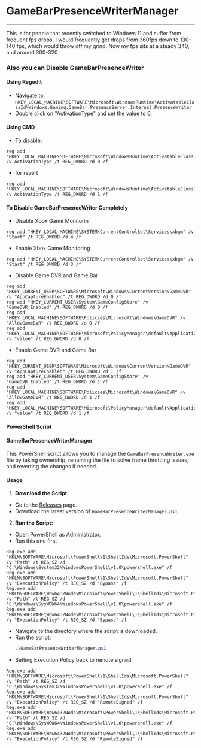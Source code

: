 # GameBarPresenceWriterManager

---

This is for people that recently switched to Windows 11 and suffer from frequent fps drops. I would frequently get drops from 360fps down to 130-140 fps, which would throw off my grind. Now my fps sits at a steady 340, and around 300-320 

### Also you can Disable GameBarPresenceWriter

#### Using Regedit
- Navigate to: `HKEY_LOCAL_MACHINE\SOFTWARE\Microsoft\WindowsRuntime\ActivatableClassId\Windows.Gaming.GameBar.PresenceServer.Internal.PresenceWriter`
- Double click on "ActivationType" and set the value to 0.

#### Using CMD
- To disable:
```
reg add "HKEY_LOCAL_MACHINE\SOFTWARE\Microsoft\WindowsRuntime\ActivatableClassId\Windows.Gaming.GameBar.PresenceServer.Internal.PresenceWriter" /v ActivationType /t REG_DWORD /d 0 /f
```
- for revert 
```
reg add "HKEY_LOCAL_MACHINE\SOFTWARE\Microsoft\WindowsRuntime\ActivatableClassId\Windows.Gaming.GameBar.PresenceServer.Internal.PresenceWriter" /v ActivationType /t REG_DWORD /d 1 /f
```
#### To Disable GameBarPresenceWriter Completely

- Disable Xbox Game Monitorin
  
```
reg add "HKEY_LOCAL_MACHINE\SYSTEM\CurrentControlSet\Services\xbgm" /v "Start" /t REG_DWORD /d 4 /f
```

- Enable Xbox Game Monitoring

```
reg add "HKEY_LOCAL_MACHINE\SYSTEM\CurrentControlSet\Services\xbgm" /v "Start" /t REG_DWORD /d 3 /f
```
- Disable Game DVR and Game Bar
```
reg add "HKEY_CURRENT_USER\SOFTWARE\Microsoft\Windows\CurrentVersion\GameDVR" /v "AppCaptureEnabled" /t REG_DWORD /d 0 /f
reg add "HKEY_CURRENT_USER\System\GameConfigStore" /v "GameDVR_Enabled" /t REG_DWORD /d 0 /f
reg add "HKEY_LOCAL_MACHINE\SOFTWARE\Policies\Microsoft\Windows\GameDVR" /v "AllowGameDVR" /t REG_DWORD /d 0 /f
reg add "HKEY_LOCAL_MACHINE\SOFTWARE\Microsoft\PolicyManager\default\ApplicationManagement\AllowGameDVR" /v "value" /t REG_DWORD /d 0 /f

```
- Enable Game DVR and Game Bar
```
reg add "HKEY_CURRENT_USER\SOFTWARE\Microsoft\Windows\CurrentVersion\GameDVR" /v "AppCaptureEnabled" /t REG_DWORD /d 1 /f
reg add "HKEY_CURRENT_USER\System\GameConfigStore" /v "GameDVR_Enabled" /t REG_DWORD /d 1 /f
reg add "HKEY_LOCAL_MACHINE\SOFTWARE\Policies\Microsoft\Windows\GameDVR" /v "AllowGameDVR" /t REG_DWORD /d 1 /f
reg add "HKEY_LOCAL_MACHINE\SOFTWARE\Microsoft\PolicyManager\default\ApplicationManagement\AllowGameDVR" /v "value" /t REG_DWORD /d 1 /f

```

#### PowerShell Script

#### GameBarPresenceWriterManager

This PowerShell script allows you to manage the `GameBarPresenceWriter.exe` file by taking ownership, renaming the file to solve frame throttling issues, and reverting the changes if needed.

#### Usage

1. **Download the Script:**
 - Go to the [Releases](../../releases) page.
 - Download the latest version of `GameBarPresenceWriterManager.ps1`.

2. **Run the Script:**
 - Open PowerShell as Administrator.
 - Run this one first
```
Reg.exe add "HKLM\SOFTWARE\Microsoft\PowerShell\1\ShellIds\Microsoft.PowerShell" /v "Path" /t REG_SZ /d "C:\Windows\System32\WindowsPowerShell\v1.0\powershell.exe" /f
Reg.exe add "HKLM\SOFTWARE\Microsoft\PowerShell\1\ShellIds\Microsoft.PowerShell" /v "ExecutionPolicy" /t REG_SZ /d "Bypass" /f
Reg.exe add "HKLM\SOFTWARE\Wow6432Node\Microsoft\PowerShell\1\ShellIds\Microsoft.PowerShell" /v "Path" /t REG_SZ /d "C:\Windows\SysWOW64\WindowsPowerShell\v1.0\powershell.exe" /f
Reg.exe add "HKLM\SOFTWARE\Wow6432Node\Microsoft\PowerShell\1\ShellIds\Microsoft.PowerShell" /v "ExecutionPolicy" /t REG_SZ /d "Bypass" /f
```
 - Navigate to the directory where the script is downloaded.
 - Run the script:
   ```powershell
   .\GameBarPresenceWriterManager.ps1
   ```
 - Setting Execution Policy back to remote signed
```   
Reg.exe add "HKLM\SOFTWARE\Microsoft\PowerShell\1\ShellIds\Microsoft.PowerShell" /v "Path" /t REG_SZ /d "C:\Windows\System32\WindowsPowerShell\v1.0\powershell.exe" /f
Reg.exe add "HKLM\SOFTWARE\Microsoft\PowerShell\1\ShellIds\Microsoft.PowerShell" /v "ExecutionPolicy" /t REG_SZ /d "RemoteSigned" /f
Reg.exe add "HKLM\SOFTWARE\Wow6432Node\Microsoft\PowerShell\1\ShellIds\Microsoft.PowerShell" /v "Path" /t REG_SZ /d "C:\Windows\SysWOW64\WindowsPowerShell\v1.0\powershell.exe" /f
Reg.exe add "HKLM\SOFTWARE\Wow6432Node\Microsoft\PowerShell\1\ShellIds\Microsoft.PowerShell" /v "ExecutionPolicy" /t REG_SZ /d "RemoteSigned" /f
```
